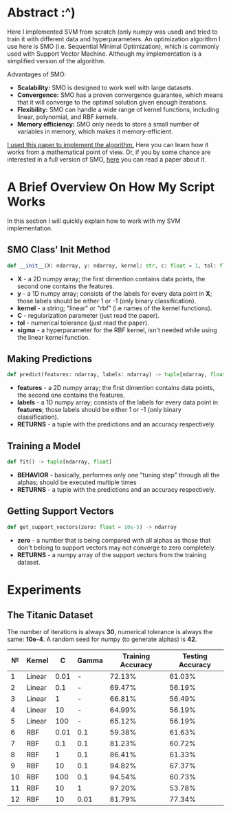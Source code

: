 # Abstract :^)
Here I implemented SVM from scratch (only numpy was used) and tried to train it with different data and hyperparameters. An optimization algorithm I use here is SMO (i.e. Sequential Minimal Optimization), which is commonly used with Support Vector Machine. Although my implementation is a simplified version of the algorithm.

Advantages of SMO:
  - **Scalability:** SMO is designed to work well with large datasets.
  - **Convergence:** SMO has a proven convergence guarantee, which means that it will converge to the optimal solution given enough iterations.
  - **Flexibility:** SMO can handle a wide range of kernel functions, including linear, polynomial, and RBF kernels.
  - **Memory efficiency:** SMO only needs to store a small number of variables in memory, which makes it memory-efficient.
  
<a href="https://chubakbidpaa.com/assets/pdf/smo.pdf">I used this paper to implement the algorithm.</a> Here you can learn how it works from a mathematical point of view. Or, if you by some chance are interested in a full version of SMO, <a href="https://www.microsoft.com/en-us/research/wp-content/uploads/2016/02/tr-98-14.pdf">here</a> you can read a paper about it. 

# A Brief Overview On How My Script Works
In this section I will quickly explain how to work with my SVM implementation.

## SMO Class' Init Method
```python
def __init__(X: ndarray, y: ndarray, kernel: str, c: float = 1, tol: float = 10e-4, sigma: float = 1)
```

- **X** - a 2D numpy array; the first dimention contains data points, the second one contains the features.
- **y** - a 1D numpy array; consists of the labels for every data point in **X**; those labels should be either 1 or -1 (only binary classification).
- **kernel** - a string; "linear" or "rbf" (i.e names of the kernel functions).
- **C** - regularization parameter (just read the paper).
- **tol** - numerical tolerance (just read the paper).
- **sigma** - a hyperparameter for the RBF kernel, isn't needed while using the linear kernel function.

## Making Predictions
```python
def predict(features: ndarray, labels: ndarray) -> tuple[ndarray, float]
```

- **features** - a 2D numpy array; the first dimention contains data points, the second one contains the features.
- **labels** - a 1D numpy array; consists of the labels for every data point in **features**; those labels should be either 1 or -1 (only binary classification).
- **RETURNS** - a tuple with the predictions and an accuracy respectively.

## Training a Model
```python
def fit() -> tuple[ndarray, float]
```
- **BEHAVIOR** - basically, performes only one "tuning step" through all the alphas; should be executed multiple times
- **RETURNS** - a tuple with the predictions and an accuracy respectively.

## Getting Support Vectors
```python
def get_support_vectors(zero: float = 10e-5) -> ndarray
```
- **zero** - a number that is being compared with all alphas as those that don't belong to support vectors may not converge to zero completely.
- **RETURNS** - a numpy array of the support vectors from the training dataset.

# Experiments
## The Titanic Dataset
The number of iterations is always **30**, numerical tolerance is always the same: **10e-4**. A random seed for numpy (to generate alphas) is **42**.

| № | Kernel | C | Gamma | Training Accuracy | Testing Accuracy |
| - | ------ | - | ----- | ----------------- | ---------------- |
| 1 | Linear | 0.01 | - | 72.13% | 61.03% |
| 2 | Linear | 0.1 | - | 69.47% | 56.19% |
| 3 | Linear | 1 | - | 66.81% | 56.49% |
| 4 | Linear | 10 | - | 64.99% | 56.19% |
| 5 | Linear | 100 | - | 65.12% | 56.19% |
| 6 | RBF | 0.01 | 0.1 | 59.38% | 61.63% |
| 7 | RBF | 0.1 | 0.1 | 81.23% | 60.72% |
| 8 | RBF | 1 | 0.1 | 86.41%  | 61.33% |
| 9 | RBF | 10 | 0.1 | 94.82%  | 67.37% |
| 10 | RBF | 100 | 0.1 | 94.54%  | 60.73% |
| 11 | RBF | 10 | 1 | 97.20%  | 53.78% |
| 12 | RBF | 10 | 0.01 | 81.79%  | 77.34% |
